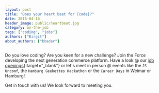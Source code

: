 ```yaml
---
layout: post
title: "Does your heart beat for {code}?"
date: 2015-04-16
header_image: public/heartbeat.jpg
category: on-the-job
tags: ["coding", "jobs"]
authors: ["Birgit"]
about_authors: ["bbader"]
---
```


Do you love coding?
Are you keen for a new challenge?
Join the Force developing the next generation commerce platform.
Have a look @ our [job openings](http://www.epages.com/en/career/devjobs/){:target="_blank"} or let's meet in person @ events like the `JS Unconf`, the `Hamburg Geekettes Hackathon` or the `Career Days` in Weimar or Hamburg!

Get in touch with us!
We look forward to meeting you.
